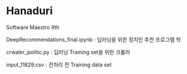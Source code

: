 # Hanaduri

Software Maestro 9th


DeepRecommendations_final.ipynb : 딥러닝을 위한 정치인 추천 프로그램 학
	
  
crwaler_politic.py : 딥러닝 Training set을 위한 크롤러
  
  
input_11829.csv : 전처리 전 Training data set

